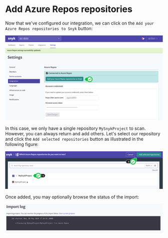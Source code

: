 # Add Azure Repos repositories

Now that we've configured our integration, we can click on the `Add your Azure Repos repositories to Snyk` button:

![](../../../../.gitbook/assets/snyk_scan_10.png)

In this case, we only have a single repository `MySnykProject` to scan. However, you can always return and add others. Let's select our repository and click the `Add selected repositories` button as illustrated in the following figure:

![](../../../../.gitbook/assets/snyk_scan_11.png)

Once added, you may optionally browse the status of the import:

![](../../../../.gitbook/assets/snyk_scan_12.png)

